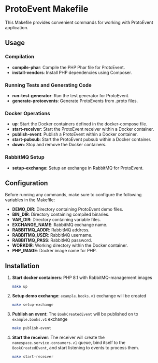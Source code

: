 # ProtoEvent Makefile

This Makefile provides convenient commands for working with ProtoEvent application.

## Usage

### Compilation

- **compile-phar**: Compile the PHP Phar file for ProtoEvent.
- **install-vendors**: Install PHP dependencies using Composer.

### Running Tests and Generating Code

- **run-test-generator**: Run the test generator for ProtoEvent.
- **generate-protoevents**: Generate ProtoEvents from .proto files.

### Docker Operations

- **up**: Start the Docker containers defined in the docker-compose file.
- **start-receiver**: Start the ProtoEvent receiver within a Docker container.
- **publish-event**: Publish a ProtoEvent within a Docker container.
- **start-pubsub**: Start the ProtoEvent pubsub within a Docker container.
- **down**: Stop and remove the Docker containers.

### RabbitMQ Setup

- **setup-exchange**: Setup an exchange in RabbitMQ for ProtoEvent.

## Configuration

Before running any commands, make sure to configure the following variables in the Makefile:

- **DEMO_DIR**: Directory containing ProtoEvent demo files.
- **BIN_DIR**: Directory containing compiled binaries.
- **VAR_DIR**: Directory containing variable files.
- **EXCHANGE_NAME**: RabbitMQ exchange name.
- **RABBITMQ_ADDR**: RabbitMQ address.
- **RABBITMQ_USER**: RabbitMQ username.
- **RABBITMQ_PASS**: RabbitMQ password.
- **WORKDIR**: Working directory within the Docker container.
- **PHP_IMAGE**: Docker image name for PHP.

## Installation

1. **Start docker containers**: PHP 8.1 with RabbitMQ-management images
    ```bash
    make up
    ```

2. **Setup demo exchange**: `example.books.v1` exchange will be created
    ```bash
    make setup-exchange
    ```

2. **Publish an event**: The `BookCreatedEvent` will be published on to `example.books.v1` exchange
    ```bash
    make publish-event
    ```

2. **Start the receiver**: The receiver will create the `namespace.service.consumers.v1` queue, bind itself to the `BookCreatedEvent`, and start listening to events to process them.
    ```bash
    make start-receiver
    ```


